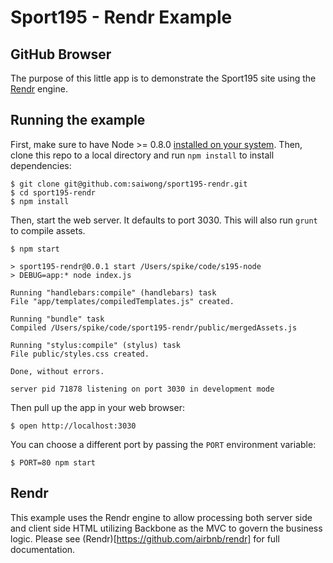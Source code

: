 # Sport195 - Rendr Example
## GitHub Browser

The purpose of this little app is to demonstrate the Sport195 site using the [Rendr](https://github.com/airbnb/rendr) engine.

## Running the example

First, make sure to have Node >= 0.8.0 [installed on your system](http://nodejs.org/). Then, clone this repo to a local directory and run `npm install` to install dependencies:

    $ git clone git@github.com:saiwong/sport195-rendr.git
    $ cd sport195-rendr
    $ npm install

Then, start the web server. It defaults to port 3030. This will also run `grunt` to compile assets.

    $ npm start

    > sport195-rendr@0.0.1 start /Users/spike/code/s195-node
	> DEBUG=app:* node index.js

	Running "handlebars:compile" (handlebars) task
	File "app/templates/compiledTemplates.js" created.

	Running "bundle" task
	Compiled /Users/spike/code/sport195-rendr/public/mergedAssets.js

	Running "stylus:compile" (stylus) task
	File public/styles.css created.

	Done, without errors.

	server pid 71878 listening on port 3030 in development mode

Then pull up the app in your web browser:

    $ open http://localhost:3030

You can choose a different port by passing the `PORT` environment variable:

    $ PORT=80 npm start

## Rendr

This example uses the Rendr engine to allow processing both server side and client side HTML utilizing Backbone as the MVC to govern the business logic. Please see (Rendr)[https://github.com/airbnb/rendr] for full documentation.
